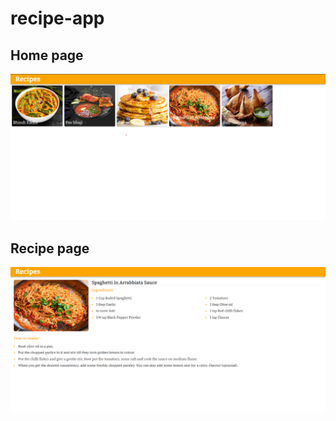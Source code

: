 # recipe-app


## Home page
![Home page](webapp/public/assets/img/home_page.png)


## Recipe page
![Recipe page](webapp/public/assets/img/recipe_page.png)